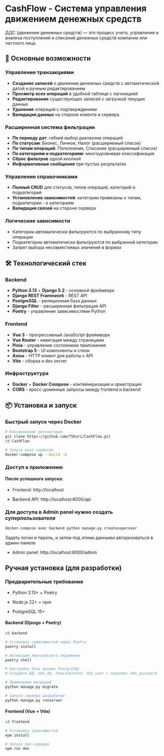 # CashFlow - Система управления движением денежных средств

ДДС (движение денежных средств) — это процесс учета, управления и анализа
поступлений и списаний денежных средств компании или частного лица.

## 🚀 Основные возможности

### Управление транзакциями
- **Создание записей** о движении денежных средств с автоматической датой и ручным редактированием
- **Просмотр всех операций** в удобной таблице с пагинацией
- **Редактирование** существующих записей с загрузкой текущих данных
- **Удаление** операций с подтверждением
- **Валидация данных** на стороне клиента и сервера

### Расширенная система фильтрации
- **По периоду дат**: гибкий выбор диапазона операций
- **По статусам**: Бизнес, Личное, Налог (расширяемый список)
- **По типам операций**: Пополнение, Списание (расширяемый список)
- **По категориям и подкатегориям**: многоуровневая классификация
- **Сброс фильтров** одной кнопкой
- **Информативные сообщения** при пустых результатах

### Управление справочниками
- **Полный CRUD** для статусов, типов операций, категорий и подкатегорий
- **Установление зависимостей**: категории привязаны к типам, подкатегории - к категориям
- **Валидация связей** на стороне сервера

### Логические зависимости
- Категории автоматически фильтруются по выбранному типу операции
- Подкатегории автоматически фильтруются по выбранной категории
- Запрет выбора несовместимых значений в формах

## 🛠 Технологический стек

### Backend
- **Python 3.13** + **Django 5.2** - основной фреймворк
- **Django REST Framework** - REST API
- **PostgreSQL** - реляционная база данных
- **Django Filter** - расширенная фильтрация API
- **Poetry** - управление зависимостями Python

### Frontend
- **Vue 3** - прогрессивный JavaScript фреймворк
- **Vue Router** - навигация между страницами
- **Pinia** - управление состоянием приложения
- **Bootstrap 5** - UI компоненты и стили
- **Axios** - HTTP клиент для работы с API
- **Vite** - сборка и dev server

### Инфраструктура
- **Docker** + **Docker Compose** - контейнеризация и оркестрация
- **CORS** - кросс-доменные запросы между frontend и backend

## 📦 Установка и запуск

### Быстрый запуск через Docker

```bash
# Клонирование репозитория
git clone https://github.com/TShuri/CashFlow.git
cd CashFlow

# Запуск всех сервисов
docker-compose up --build -d
```

### Доступ к приложению
#### После успешного запуска:

- Frontend: http://localhost

- Backend API: http://localhost:8000/api

### Для доступа в Admin panel нужно создать суперпользователя

```bash
docker-compose exec backend python manage.py createsuperuser
```

Задать логин и пароль, и затем под этими данными авторизоваться в админ-панеле 
- Admin panel: http://localhost:8000/admin


## Ручная установка (для разработки)

### Предварительные требования

- Python 3.13+ + Poetry

- Node.js 22+ + npm

- PostgreSQL 15+

#### Backend (Django + Poetry)
```bash
cd backend

# Установка зависимостей через Poetry
poetry install

# Активация виртуального окружения
poetry shell

# Настройка базы данных PostgreSQL
# Создайте БД: dds_db, пользователя: dds_user с паролем: dds_password

# Применение миграций
python manage.py migrate

# Запуск сервера разработки
python manage.py runserver
```

#### Frontend (Vue + Vite)
```bash
cd frontend

# Установка зависимостей
npm install

# Запуск dev-сервера
npm run dev
```

